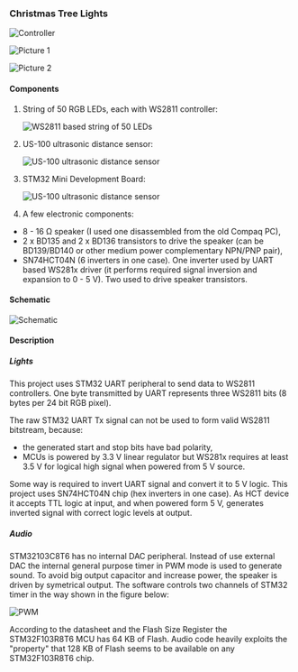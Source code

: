 ### Christmas Tree Lights ###

![Controller](https://raw.githubusercontent.com/ziutek/emgo/devel/egpath/src/stm32/examples/minidev/treelights/images/controller.jpg)

![Picture 1](https://raw.githubusercontent.com/ziutek/emgo/devel/egpath/src/stm32/examples/minidev/treelights/images/picture1.jpg)

![Picture 2](https://raw.githubusercontent.com/ziutek/emgo/devel/egpath/src/stm32/examples/minidev/treelights/images/picture2.jpg)


#### Components ####

1. String of 50 RGB LEDs, each with WS2811 controller:
	
	![WS2811 based string of 50 LEDs](https://raw.githubusercontent.com/ziutek/emgo/devel/egpath/src/stm32/examples/minidev/treelights/images/ledstring.jpg)
	
2. US-100 ultrasonic distance sensor:
	
	![US-100 ultrasonic distance sensor](https://raw.githubusercontent.com/ziutek/emgo/devel/egpath/src/stm32/examples/minidev/treelights/images/US-100.jpg)
	
3. STM32 Mini Development Board:
	
	![US-100 ultrasonic distance sensor](https://raw.githubusercontent.com/ziutek/emgo/devel/egpath/src/stm32/examples/minidev/treelights/images/minidev.jpg)
	
4. A few electronic components:
	
- 8 - 16 &#8486; speaker (I used one disassembled from the old Compaq PC),
- 2 x BD135 and 2 x BD136 transistors to drive the speaker (can be BD139/BD140 or other medium power complementary NPN/PNP pair), 
- SN74HCT04N (6 inverters in one case). One inverter used by UART based WS281x driver (it performs required signal inversion and expansion to 0 - 5 V). Two used to drive speaker transistors.

#### Schematic ####

![Schematic](https://raw.githubusercontent.com/ziutek/emgo/devel/egpath/src/stm32/examples/minidev/treelights/images/schematic.png)

####  Description #####

##### Lights #####

This project uses STM32 UART peripheral to send data to WS2811 controllers. One byte transmitted by UART represents three WS2811 bits (8 bytes per 24 bit RGB pixel).

The raw STM32 UART Tx signal can not be used to form valid WS2811 bitstream, because:

- the generated start and stop bits have bad polarity,
- MCUs is powered by 3.3 V linear regulator but WS281x requires at least 3.5 V for logical high signal when powered from 5 V source.

Some way is required to invert UART signal and convert it to 5 V logic. This project uses SN74HCT04N chip (hex inverters in one case). As HCT device it accepts TTL logic at input, and when powered form 5 V, generates inverted signal with correct logic levels at output.

##### Audio #####

STM32103C8T6 has no internal DAC peripheral. Instead of use external DAC the internal general purpose timer in PWM mode is used to generate sound. To avoid big output capacitor and increase power, the speaker is driven by symetrical output. The software controls two channels of STM32 timer in the way shown in the figure below: 

![PWM](https://raw.githubusercontent.com/ziutek/emgo/devel/egpath/src/stm32/examples/minidev/treelights/images/pwm.png)

According to the datasheet and the Flash Size Register the STM32F103R8T6 MCU has 64 KB of Flash. Audio code heavily exploits the "property" that 128 KB of Flash seems to be available on any STM32F103R8T6 chip.
